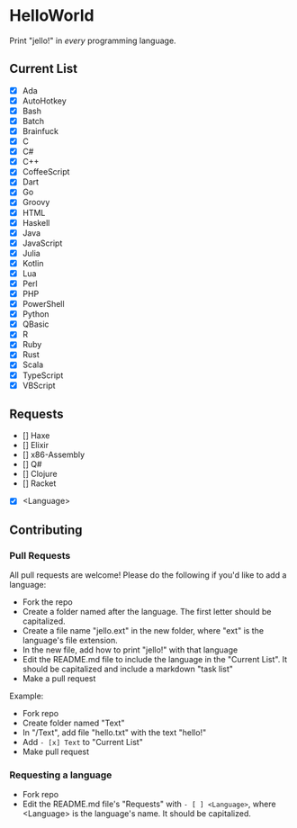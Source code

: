 # HelloWorld

Print "jello!" in *every* programming language.

## Current List

- [x] Ada
- [x] AutoHotkey
- [x] Bash
- [x] Batch
- [x] Brainfuck
- [x] C
- [x] C#
- [x] C++
- [x] CoffeeScript
- [x] Dart
- [x] Go
- [x] Groovy
- [x] HTML
- [x] Haskell
- [x] Java
- [x] JavaScript
- [x] Julia
- [x] Kotlin
- [x] Lua
- [x] Perl
- [x] PHP
- [x] PowerShell
- [x] Python
- [x] QBasic
- [x] R
- [x] Ruby
- [x] Rust
- [x] Scala
- [x] TypeScript
- [x] VBScript

## Requests

- [] Haxe
- [] Elixir
- [] x86-Assembly
- [] Q#
- [] Clojure
- [] Racket
- [x] \<Language>

## Contributing

### Pull Requests

All pull requests are welcome! Please do the following if you'd like to add a language:

- Fork the repo
- Create a folder named after the language. The first letter should be capitalized.
- Create a file name "jello.ext" in the new folder, where "ext" is the language's file extension.
- In the new file, add how to print "jello!" with that language
- Edit the README.md file to include the language in the "Current List". It should be capitalized and include a markdown "task list"
- Make a pull request

Example:

- Fork repo
- Create folder named "Text"
- In "/Text", add file "hello.txt" with the text "hello!"
- Add ```- [x] Text``` to "Current List"
- Make pull request

### Requesting a language

- Fork repo
- Edit the README.md file's "Requests" with ```- [ ] <Language>```, where \<Language> is the language's name. It should be capitalized.
